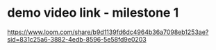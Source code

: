 
# demo video link - milestone 1
https://www.loom.com/share/b9d1139fd6dc4964b36a7098eb1253ae?sid=831c25a6-3882-4edb-8596-5e58fd9e0203

